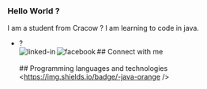 ### Hello World ?
I am a student from Cracow ? I am learning to code in java.
- ? 
<br>## Connect with me[<img align="left" alt="linked-in" src="https://img.shields.io/badge/linkedin-%230077B5.svg?&style=for-the-badge&logo=linkedin&logoColor=white" />](https://pl.linkedin.com/in/aneta-zakrzewska-kruk-7128b81a4)[<img align="left" alt="facebook" src="https://img.shields.io/badge/facebook-%231877F2.svg?&style=for-the-badge&logo=facebook&logoColor=white" />](https://www.facebook.com/aneta.zaak/)<br>
<br>## Programming languages and technologies
<https://img.shields.io/badge/-java-orange /><br>
<br>
